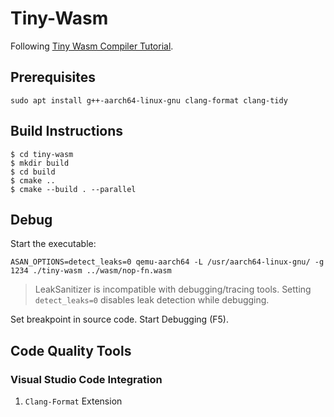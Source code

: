 # Tiny-Wasm

Following [Tiny Wasm Compiler Tutorial](https://github.com/Schleifner/Tiny-Wasm-Compiler-Learn).

## Prerequisites

`sudo apt install g++-aarch64-linux-gnu clang-format clang-tidy`

## Build Instructions

```
$ cd tiny-wasm
$ mkdir build
$ cd build
$ cmake ..
$ cmake --build . --parallel
```

## Debug 

Start the executable:

`ASAN_OPTIONS=detect_leaks=0 qemu-aarch64 -L /usr/aarch64-linux-gnu/ -g 1234 ./tiny-wasm ../wasm/nop-fn.wasm`

> LeakSanitizer is incompatible with debugging/tracing tools. Setting `detect_leaks=0` disables leak detection while debugging.

Set breakpoint in source code. Start Debugging (F5).

## Code Quality Tools

### Visual Studio Code Integration

1. `Clang-Format` Extension